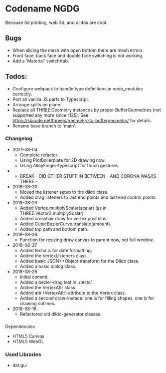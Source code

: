 # Codename NGDG

Because 3d printing, web 3d, and dildos are cool.

## Bugs

- When slicing the mesh with open bottom there are mesh errors.
- Front face, back face and double face switching is not working.
- Add a 'Material' switch/tab.

## Todos:

- Configure webpack to handle type definitions in node_modules correctly.
- Port all vanilla JS parts to Typescript.
- Arrange splits on plane.
- Replace all THREE.Geometry instances by proper BufferGeometries (not supported any more since r125). See https://sbcode.net/threejs/geometry-to-buffergeometry/ for details.
- Rename base branch to 'main'.

### Changelog

- 2021-08-04
  - Complete refactor.
  - Using PlotBoilerplate for 2D drawing now.
  - Using AlloyFinger-typescript for touch gestures.
- - BREAK - DID OTHER STUFF IN BETWEEN - AND CORONA WAS/IS THERE -
- 2018-08-30
  - Moved the listener setup to the dildo class.
  - Added drag listeners to last end points and last end control points.
- 2018-08-29
  - Added Vertex.multiplyScalar(scalar) (as in THREE.Vector2.multiplyScalar).
  - Added crosshair draw for vertex positions.
  - Added CubicBezierCurve.translate(amount).
  - Added top path and bottom path.
- 2018-08-28
  - Function for resizing draw canvas to parent now, not full window.
- 2018-08-27
  - Added fecha.js for date formatting.
  - Added the VertexListeners class.
  - Added basic JSON<->Object transform for the Dildo class.
  - Added a basic dialog class.
- 2018-08-26
  - Initial commit.
  - Added a bezier-drag test in ./tests/.
  - Added the VertexAttr class.
  - Added attr (VertexAttr) attribute to the Vertex class.
  - Added a second draw-instace: one is for filling shapes, one is for drawing outlines.
- 2018-08-16
  - Refactored old dildo-generator classes.

###

Dependencies

- HTML5 Canvas
- HTML5 WebGL

### Used Libraries

- dat.gui
